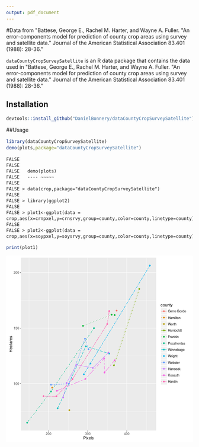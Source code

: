 ```yaml
---
output: pdf_document
---
```

#Data from "Battese, George E., Rachel M. Harter, and Wayne A. Fuller. "An error-components model for prediction of county crop areas using survey and satellite data." Journal of the American Statistical Association 83.401 (1988): 28-36."

`dataCountyCropSurveySatellite` is an R data package that contains the data used in "Battese, George E., Rachel M. Harter, and Wayne A. Fuller. "An error-components model for prediction of county crop areas using survey and satellite data." Journal of the American Statistical Association 83.401 (1988): 28-36."


## Installation

```r
devtools::install_github("DanielBonnery/dataCountyCropSurveySatellite")
```

##Usage



```r
library(dataCountyCropSurveySatellite)
demo(plots,package="dataCountyCropSurveySatellite")
```

```
FALSE 
FALSE 
FALSE 	demo(plots)
FALSE 	---- ~~~~~
FALSE 
FALSE > data(crop,package="dataCountyCropSurveySatellite")
FALSE 
FALSE > library(ggplot2)
FALSE 
FALSE > plot1<-ggplot(data = crop,aes(x=crnpxel,y=crnsrvy,group=county,color=county,linetype=county))+geom_line()+geom_point()+xlab("Pixels")+ylab("Hectares")
FALSE 
FALSE > plot2<-ggplot(data = crop,aes(x=soypxel,y=soysrvy,group=county,color=county,linetype=county))+geom_line()+geom_point()+xlab("Pixels")+ylab("Hectares")
```

```r
print(plot1)
```

![plot of chunk kable2](figure/kable2-1.png)
